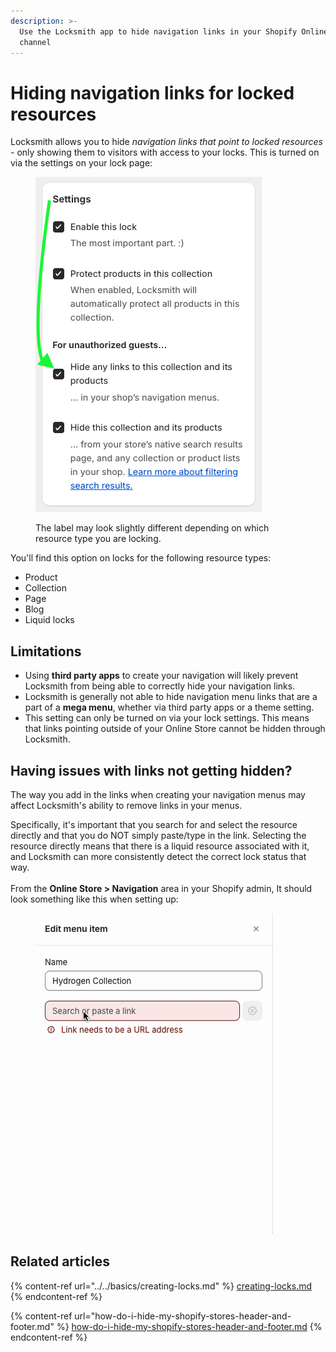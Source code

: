 ```yaml
---
description: >-
  Use the Locksmith app to hide navigation links in your Shopify Online Store
  channel
---
```


# Hiding navigation links for locked resources

Locksmith allows you to hide _navigation links that point to locked resources_ - only showing them to visitors with access to your locks. This is turned on via the settings on your lock page:

<figure><img src="../../.gitbook/assets/Screenshot 2024-02-20 at 12.26.19 PM.png" alt=""><figcaption><p>The label may look slightly different depending on which resource type you are locking.</p></figcaption></figure>

You'll find this option on locks for the following resource types:

* Product
* Collection
* Page
* Blog
* Liquid locks

## Limitations

* Using **third party apps** to create your navigation will likely prevent Locksmith from being able to correctly hide your navigation links.
* Locksmith is generally not able to hide navigation menu links that are a part of a **mega menu**, whether via third party apps or a theme setting.&#x20;
* This setting can only be turned on via your lock settings. This means that links pointing outside of your Online Store cannot be hidden through Locksmith.

## Having issues with links not getting hidden?

The way you add in the links when creating your navigation menus may affect Locksmith's ability to remove links in your menus.

Specifically, it's important that you search for and select the resource directly and that you do NOT simply paste/type in the link. Selecting the resource directly means that there is a liquid resource associated with it, and Locksmith can more consistently detect the correct lock status that way. \
\
From the **Online Store > Navigation** area in your Shopify admin, It should look something like this when setting up:

<figure><img src="../../.gitbook/assets/2024-02-26 16.28.30.gif" alt=""><figcaption></figcaption></figure>

## Related articles

{% content-ref url="../../basics/creating-locks.md" %}
[creating-locks.md](../../basics/creating-locks.md)
{% endcontent-ref %}

{% content-ref url="how-do-i-hide-my-shopify-stores-header-and-footer.md" %}
[how-do-i-hide-my-shopify-stores-header-and-footer.md](how-do-i-hide-my-shopify-stores-header-and-footer.md)
{% endcontent-ref %}
